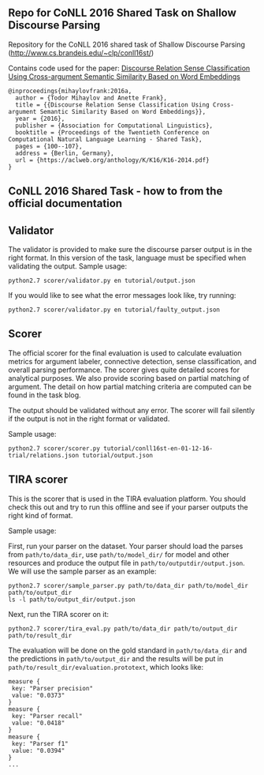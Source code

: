 Repo for CoNLL 2016 Shared Task on Shallow Discourse Parsing
---------------------------------------------
Repository for the CoNLL 2016 shared task of Shallow Discourse Parsing (http://www.cs.brandeis.edu/~clp/conll16st/) 

Contains code used for the paper: [Discourse Relation Sense Classification Using Cross-argument Semantic Similarity Based on Word Embeddings](http://www.aclweb.org/anthology/K16-2014)
```
@inproceedings{mihaylovfrank:2016a,
  author = {Todor Mihaylov and Anette Frank},
  title = {{Discourse Relation Sense Classification Using Cross-argument Semantic Similarity Based on Word Embeddings}},
  year = {2016},
  publisher = {Association for Computational Linguistics},
  booktitle = {Proceedings of the Twentieth Conference on Computational Natural Language Learning - Shared Task},
  pages = {100--107},
  address = {Berlin, Germany},
  url = {https://aclweb.org/anthology/K/K16/K16-2014.pdf}
}
```

CoNLL 2016 Shared Task - how to from the official documentation
---------------------------------------------------------------


## Validator
The validator is provided to make sure the discourse parser output is in the right format. 
In this version of the task, language must be specified when validating the output.
Sample usage:

```
python2.7 scorer/validator.py en tutorial/output.json
```

If you would like to see what the error messages look like, try running:

```
python2.7 scorer/validator.py en tutorial/faulty_output.json
```

## Scorer
The official scorer for the final evaluation is used to calculate evaluation metrics for argument labeler, connective detection, sense classification, and overall parsing performance.
The scorer gives quite detailed scores for analytical purposes. We also provide scoring based on partial matching of argument. The detail on how partial matching criteria are computed can be found in the task blog.

The output should be validated without any error. The scorer will fail silently if the output is not in the right format or validated.

Sample usage:

```
python2.7 scorer/scorer.py tutorial/conll16st-en-01-12-16-trial/relations.json tutorial/output.json
```

## TIRA scorer
This is the scorer that is used in the TIRA evaluation platform. You should check this out and try to run this offline and see if your parser outputs the right kind of format. 

Sample usage:

First, run your parser on the dataset. Your parser should load the parses from `path/to/data_dir`, use `path/to/model_dir/` for model and other resources and produce the output file in `path/to/outputdir/output.json`. We will use the sample parser as an example:

```
python2.7 scorer/sample_parser.py path/to/data_dir path/to/model_dir path/to/output_dir
ls -l path/to/output_dir/output.json
```

Next, run the TIRA scorer on it:

```
python2.7 scorer/tira_eval.py path/to/data_dir path/to/output_dir path/to/result_dir
```

The evaluation will be done on the gold standard in `path/to/data_dir` and the predictions in `path/to/output_dir` and the results will be put in `path/to/result_dir/evaluation.prototext`, which looks like:

```
measure {
 key: "Parser precision"
 value: "0.0373"
}
measure {
 key: "Parser recall"
 value: "0.0418"
}
measure {
 key: "Parser f1"
 value: "0.0394"
}
...
```
